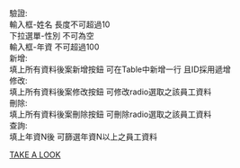 驗證:  
	輸入框-姓名 長度不可超過10  
	下拉選單-性別 不可為空  
	輸入框-年資 不可超過100  
新增:  
	填上所有資料後案新增按鈕 可在Table中新增一行 且ID採用遞增  
修改:  
	填上所有資料後案修改按鈕 可修改radio選取之該員工資料  
刪除:  
	填上所有資料後案刪除按鈕 可刪除radio選取之該員工資料  
查詢:  
	填上年資N後 可篩選年資N以上之員工資料  
  
[TAKE A LOOK](http://htmlpreview.github.io/?https://github.com/Keith1030/JQuery-Practice/blob/master/index.html)  
